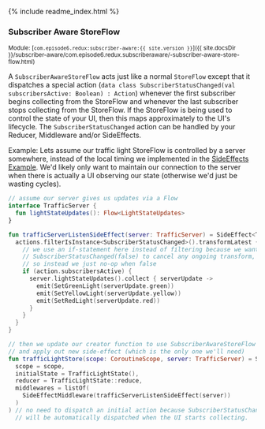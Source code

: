 {% include readme_index.html %}

### Subscriber Aware StoreFlow

<sup>Module: [`com.episode6.redux:subscriber-aware:{{ site.version }}`]({{ site.docsDir }}/subscriber-aware/com.episode6.redux.subscriberaware/-subscriber-aware-store-flow.html)</sup>

A `SubscriberAwareStoreFlow` acts just like a normal `StoreFlow` except that it dispatches a special
action (`data class SubscriberStatusChanged(val subscribersActive: Boolean) : Action`) whenever the first subscriber
begins collecting from the StoreFlow and whenever the last subscriber stops collecting from the StoreFlow. If the
StoreFlow is being used to control the state of your UI, then this maps approximately to the UI's lifecycle.
The `SubscriberStatusChanged` action can be handled by your Reducer, Middleware and/or SideEffects.

Example: Lets assume our traffic light StoreFlow is controlled by a server somewhere, instead of the local timing we
implemented in the [SideEffects Example](SIDE_EFFECTS.md#sideeffects). We'd likely only want to maintain our connection
to the server when there is actually a UI observing our state (otherwise we'd just be wasting cycles).

```kotlin
// assume our server gives us updates via a Flow
interface TrafficServer {
  fun lightStateUpdates(): Flow<LightStateUpdates>
}

fun trafficServerListenSideEffect(server: TrafficServer) = SideEffect<TrafficLightState> {
  actions.filterIsInstance<SubscriberStatusChanged>().transformLatest { action ->
    // we use an if-statement here instead of filtering because we want 
    // SubscriberStatusChanged(false) to cancel any ongoing transform, 
    // so instead we just no-op when false
    if (action.subscribersActive) { 
      server.lightStateUpdates().collect { serverUpdate ->
        emit(SetGreenLight(serverUpdate.green))
        emit(SetYellowLight(serverUpdate.yellow))
        emit(SetRedLight(serverUpdate.red))
      }
    }
  }
}

// then we update our creator function to use SubscriberAwareStoreFlow 
// and apply out new side-effect (which is the only one we'll need)
fun trafficLightStore(scope: CoroutineScope, server: TrafficServer) = SubscriberAwareStoreFlow(
  scope = scope,
  initialState = TrafficLightState(),
  reducer = TrafficLightState::reduce,
  middlewares = listOf(
    SideEffectMiddleware(trafficServerListenSideEffect(server))
  )
) // no need to dispatch an initial action because SubscriberStatusChanged 
  // will be automatically dispatched when the UI starts collecting.
```
